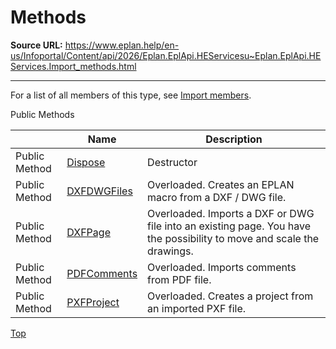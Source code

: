 # Methods

**Source URL:** https://www.eplan.help/en-us/Infoportal/Content/api/2026/Eplan.EplApi.HEServicesu~Eplan.EplApi.HEServices.Import_methods.html

---

For a list of all members of this type, see [Import members](Eplan.EplApi.HEServicesu~Eplan.EplApi.HEServices.Import_members.html).

Public Methods

|  | Name | Description |
| --- | --- | --- |
| Public Method | [Dispose](Eplan.EplApi.HEServicesu~Eplan.EplApi.HEServices.Import~Dispose().html) | Destructor |
| Public Method | [DXFDWGFiles](Eplan.EplApi.HEServicesu~Eplan.EplApi.HEServices.Import~DXFDWGFiles.html) | Overloaded. Creates an EPLAN macro from a DXF / DWG file. |
| Public Method | [DXFPage](Eplan.EplApi.HEServicesu~Eplan.EplApi.HEServices.Import~DXFPage.html) | Overloaded. Imports a DXF or DWG file into an existing page. You have the possibility to move and scale the drawings. |
| Public Method | [PDFComments](Eplan.EplApi.HEServicesu~Eplan.EplApi.HEServices.Import~PDFComments.html) | Overloaded. Imports comments from PDF file. |
| Public Method | [PXFProject](Eplan.EplApi.HEServicesu~Eplan.EplApi.HEServices.Import~PXFProject.html) | Overloaded. Creates a project from an imported PXF file. |

[Top](#top)
